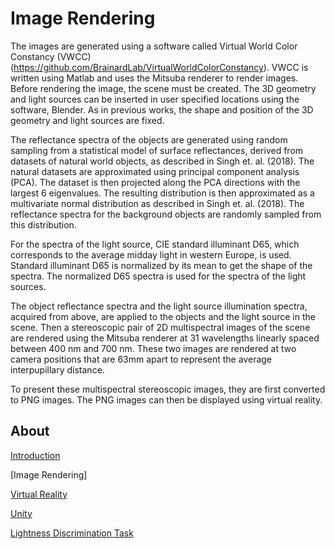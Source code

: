 # Image Rendering

The images are generated using a software called Virtual World Color Constancy (VWCC) (https://github.com/BrainardLab/VirtualWorldColorConstancy). VWCC is written 
using Matlab and uses the Mitsuba renderer to render images. Before rendering the image, the scene must be created. The 3D geometry and light sources can be inserted 
in user specified locations using the software, Blender. As in previous works, the shape and position of the 3D geometry and light sources are fixed. 

The reflectance spectra of the objects are generated using random sampling from a statistical model of surface reflectances, derived from datasets of natural world 
objects, as described in Singh et. al. (2018). The natural datasets are approximated using principal component analysis (PCA). The dataset is then projected along the 
PCA directions with the largest 6 eigenvalues. The resulting distribution is then approximated as a multivariate normal distribution as described in 
Singh et. al. (2018). The reflectance spectra for the background objects are randomly sampled from this distribution.

For the spectra of the light source, CIE standard illuminant D65, which corresponds to the average midday light in western Europe, is used. Standard illuminant 
D65 is normalized by its mean to get the shape of the spectra. The normalized D65 spectra is used for the spectra of the light sources.

The object reflectance spectra and the light source illumination spectra, acquired from above, are applied to the objects and the light source in the scene. Then 
a stereoscopic pair of 2D multispectral images of the scene are rendered using the Mitsuba renderer at 31 wavelengths linearly spaced between 400 nm and 700 nm. 
These two images are rendered at two camera positions that are 63mm apart to represent the average interpupillary distance.

To present these multispectral stereoscopic images, they are first converted to PNG images. The PNG images can then be displayed using 
virtual reality. 

## About
[Introduction](/Documentation/Introduction.md)

[Image Rendering]

[Virtual Reality](/Documentation/Virtual%20Reality.md)

[Unity](/Documentation/Unity.md)

[Lightness Discrimination Task](Documentation/Lightness%20Discrimination%20Task.md)
